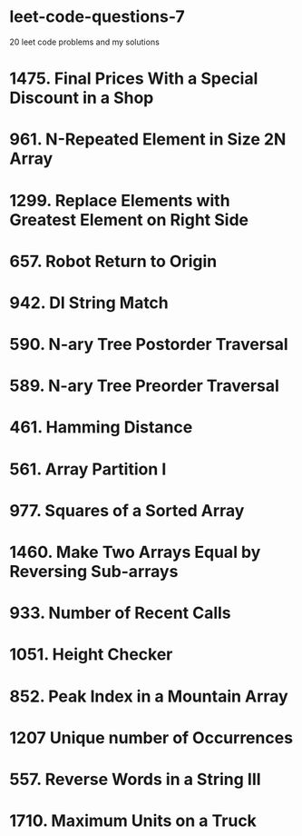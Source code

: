 # leet-code-questions-7

20 leet code problems and my solutions

# 1475. Final Prices With a Special Discount in a Shop

# 961. N-Repeated Element in Size 2N Array

# 1299. Replace Elements with Greatest Element on Right Side

# 657. Robot Return to Origin

# 942. DI String Match

# 590. N-ary Tree Postorder Traversal

# 589. N-ary Tree Preorder Traversal

# 461. Hamming Distance

# 561. Array Partition I

# 977. Squares of a Sorted Array

# 1460. Make Two Arrays Equal by Reversing Sub-arrays

# 933. Number of Recent Calls

# 1051. Height Checker

# 852. Peak Index in a Mountain Array

# 1207 Unique number of Occurrences

# 557. Reverse Words in a String III

# 1710. Maximum Units on a Truck
